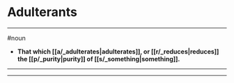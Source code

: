 # Adulterants
---
#noun
- **That which [[a/_adulterates|adulterates]], or [[r/_reduces|reduces]] the [[p/_purity|purity]] of [[s/_something|something]].**
---
---
